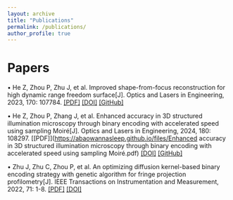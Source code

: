 ```yaml
---
layout: archive
title: "Publications"
permalink: /publications/
author_profile: true
---
```


# Papers
•	He Z, Zhou P, Zhu J, et al. Improved shape-from-focus reconstruction for high dynamic range freedom surface[J]. Optics and Lasers in Engineering, 2023, 170: 107784. [[PDF]](https://abaowannasleep.github.io/files/Improved_shape-from-focus_reconstruction_for_high_dynamic_range_freedom_surface.pdf) [[DOI]](https://doi.org/10.1016/j.optlaseng.2023.107784) [[GitHub]](https://github.com/abaowannasleep/shape-from-focus)  

•	He Z, Zhou P, Zhang J, et al. Enhanced accuracy in 3D structured illumination microscopy through binary encoding with accelerated speed using sampling Moiré[J]. Optics and Lasers in Engineering, 2024, 180: 108297. [[PDF]](https://abaowannasleep.github.io/files/Enhanced accuracy in 3D structured illumination microscopy through binary encoding with accelerated speed using sampling Moiré.pdf) [[DOI]](https://doi.org/10.1016/j.optlaseng.2024.108297) [[GitHub]](https://github.com/abaowannasleep/structured-illumination-microscopy.git)

•	Zhu J, Zhu C, Zhou P, et al. An optimizing diffusion kernel-based binary encoding strategy with genetic algorithm for fringe projection profilometry[J]. IEEE Transactions on Instrumentation and Measurement, 2022, 71: 1-8. [[PDF]](https://abaowannasleep.github.io/files/An_Optimizing_Diffusion_Kernel-Based_Binary_Encoding_Strategy_With_Genetic_Algorithm_for_Fringe_Projection_Profilometry.pdf.pdf) [[DOI]](https://doi.org/10.1109/TIM.2022.3168900)


